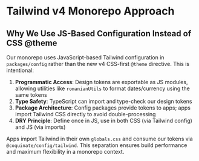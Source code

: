 # Tailwind v4 Monorepo Approach

## Why We Use JS-Based Configuration Instead of CSS @theme

Our monorepo uses JavaScript-based Tailwind configuration in `packages/config` rather than the new v4 CSS-first `@theme` directive. This is intentional:

1. **Programmatic Access**: Design tokens are exportable as JS modules, allowing utilities like `romanianUtils` to format dates/currency using the same tokens
2. **Type Safety**: TypeScript can import and type-check our design tokens
3. **Package Architecture**: Config packages provide tokens to apps; apps import Tailwind CSS directly to avoid double-processing
4. **DRY Principle**: Define once in JS, use in both CSS (via Tailwind config) and JS (via imports)

Apps import Tailwind in their own `globals.css` and consume our tokens via `@coquinate/config/tailwind`. This separation ensures build performance and maximum flexibility in a monorepo context.
